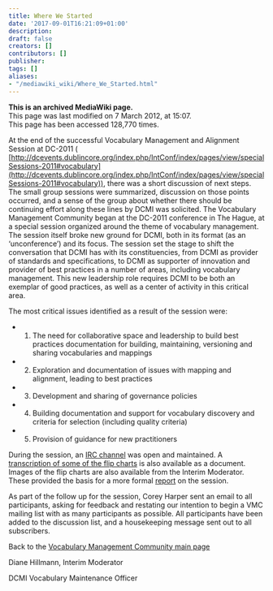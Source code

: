 ```yaml
---
title: Where We Started
date: '2017-09-01T16:21:09+01:00'
description: 
draft: false
creators: []
contributors: []
publisher: 
tags: []
aliases:
- "/mediawiki_wiki/Where_We_Started.html"
---
```


 **This is an archived MediaWiki page.**  
This page was last modified on 7 March 2012, at 15:07.  
This page has been accessed 128,770 times.

At the end of the successful Vocabulary Management and Alignment Session at DC-2011 ( [http://dcevents.dublincore.org/index.php/IntConf/index/pages/view/specialSessions-2011#vocabulary](http://dcevents.dublincore.org/index.php/IntConf/index/pages/view/specialSessions-2011#vocabulary)), there was a short discussion of next steps. The small group sessions were summarized, discussion on those points occurred, and a sense of the group about whether there should be continuing effort along these lines by DCMI was solicited. The Vocabulary Management Community began at the DC-2011 conference in The Hague, at a special session organized around the theme of vocabulary management. The session itself broke new ground for DCMI, both in its format (as an ‘unconference’) and its focus. The session set the stage to shift the conversation that DCMI has with its constituencies, from DCMI as provider of standards and specifications, to DCMI as supporter of innovation and provider of best practices in a number of areas, including vocabulary management. This new leadership role requires DCMI to be both an exemplar of good practices, as well as a center of activity in this critical area.

The most critical issues identified as a result of the session were:

- 1. The need for collaborative space and leadership to build best practices documentation for building, maintaining, versioning and sharing vocabularies and mappings
- 2. Exploration and documentation of issues with mapping and alignment, leading to best practices
- 3. Development and sharing of governance policies
- 4. Building documentation and support for vocabulary discovery and criteria for selection (including quality criteria)
- 5. Provision of guidance for new practitioners

During the session, an [IRC channel](https://docs.google.com/document/d/1cJmP-wYyTA0zbesNdy-cBclBXg3pJGMit_bhWnIuMXI/edit?hl=en_US) was open and maintained. A [transcription of some of the flip charts](https://docs.google.com/document/d/1vRQWczGkDhGTfOFIuMTBCsvzKiq-a_57WGT9unOexdc/edit?hl=en_US) is also available as a document. Images of the flip charts are also available from the Interim Moderator. These provided the basis for a more formal [report](/mediawiki_wiki/DC-2011_Vocabulary_Special_Session/Meeting_Report) on the session.

As part of the follow up for the session, Corey Harper sent an email to all participants, asking for feedback and restating our intention to begin a VMC mailing list with as many participants as possible. All participants have been added to the discussion list, and a housekeeping message sent out to all subscribers.

Back to the [Vocabulary Management Community main page](/mediawiki_wiki/DCMI_Vocabulary_Management_Community)

Diane Hillmann, Interim Moderator

DCMI Vocabulary Maintenance Officer

